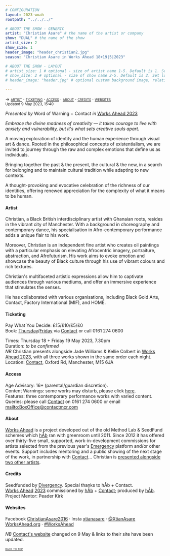 ```yaml
---
# CONFIGURATION
layout: 2023-woah
rootpath: "../../../"

# ABOUT THE SHOW - GENERIC
artist: "Christian Asare" # the name of the artist or company
show: "DUAL" # the name of the show
artist_size: 2
show_size: 1
header_image: "header_christian2.jpg"
season: "Christian Asare in Works Ahead 18+19|5|2023"

# ABOUT THE SHOW - LAYOUT
# artist_size: 1 # optional - size of artist name 1-5. Default is 1. Set longer names to lower values
# show_size: 2 # optional - size of show name 2-5. Default is 2. Set longer names to lower values
# header_image: "header.jpg" # optional custom background image, relative to current page

---
```

<span style='font-variant: small-caps'>→ [artist](/current/2023-worksahead/asare/#artist) · [ticketing](/current/2023-worksahead/asare/#ticketing) · [access](/current/2023-worksahead/asare/#access) · [about](/current/2023-worksahead/asare/#about) · [credits](/current/2023-worksahead/asare/#credits) · [websites](/current/2023-worksahead/asare/#websites)</span><br><small>Updated 9 May 2023, 15:40</small>        
        
*Presented by* Word of Warning + Contact *in* [Works Ahead 2023](/current/2023-worksahead)        
        
*Embrace the divine madness of creativity — it takes courage to live with anxiety and vulnerability, but it's what sets creative souls apart.*         
         
A moving exploration of identity and the human experience through visual art & dance. Rooted in the philosophical concepts of existentialism, we are invited to journey through the raw and complex emotions that define us as individuals.         
         
Bringing together the past & the present, the cultural & the new, in a search for belonging and to maintain cultural tradition while adapting to new contexts.          
         
A thought-provoking and evocative celebration of the richness of our identities, offering renewed appreciation for the complexity of what it means to be human.         
        
#### Artist        
Christian, a Black British interdisciplinary artist with Ghanaian roots, resides in the vibrant city of Manchester. With a background in choreography and contemporary dance, his specialisation in Afro-contemporary performance adds a unique flair to his work.        
         
Moreover, Christian is an independent fine artist who creates oil paintings with a particular emphasis on elevating Afrocentric imagery, portraiture, abstraction, and Afrofuturism. His work aims to evoke emotion and showcase the beauty of Black culture through his use of vibrant colours and rich textures.          
       
Christian's multifaceted artistic expressions allow him to captivate audiences through various mediums, and offer an immersive experience that stimulates the senses.         
         
He has collaborated with various organisations, including Black Gold Arts, Contact, Factory International (MIF), and HOME.        
        
#### Ticketing          
Pay What You Decide: £15/£10/£5/£0<br>Book: <a href="https://contactmcr.com/book/instance/310558" target="_blank">Thursday</a>/<a href="https://contactmcr.com/book/instance/310559" target="_blank">Friday</a> via <a href="https://contactmcr.com/events/works-ahead-2023" target="_blank">Contact</a> or call 0161 274 0600        
         
Times: Thursday 18 + Friday 19 May 2023, 7.30pm<br>Duration: *to be confirmed*<br>*NB* Christian presents alongside Jade Williams & Kellie Colbert in [Works Ahead 2023](/current/2023-worksahead), with all three works shown in the same order each night.<br>Location: <a href="https://contactmcr.com/visit/getting-here" target="_blank">Contact</a>, Oxford Rd, Manchester, M15 6JA        
        
#### Access         
Age Advisory: 16+ (parental/guardian discretion).<br>Content Warnings: some works may disturb, please click [here](/warnings).<br>Features: three contemporary performance works with varied content.<br>Queries: please call <a href="https://contactmcr.com/visit/access" target="_blank">Contact</a> on 0161 274 0600 or email <mailto:BoxOffice@contactmcr.com>        
         
#### About           
[Works Ahead](/hab/worksahead) is a project developed out of the old Method Lab & SeedFund schemes which [hÅb](/hab) ran with greenroom until 2011.
Since 2012 it has offered over thirty-five small, supported, work-in-development commissions for artists selected from the previous year's [Emergency](/hab/emergency) platform and/or other events. Support includes mentoring and a public showing of the next stage of the work, in partnership with <a href="https://contactmcr.com" target="_blank">Contact</a>… Christian is [presented alongside two other artists](/current/2023-worksahead).         
         
#### Credits         
Seedfunded by <a href="http://divergencymcr.org" target="_blank">Divergency</a>. Special thanks to hÅb + Contact.<br>[Works Ahead](/hab/worksahead) [2023](/current/2023-worksahead) commissioned by [hÅb](/hab) + <a href="https://contactmcr.com" target="_blank">Contact</a>; produced by [hÅb](/hab).<br>Project Mentor: Peader Kirk        
         
#### Websites          
Facebook <a href="https://facebook.com/ChristianAsare2016" target="_blank">ChristianAsare2016</a> · Insta <a href="https://instagram.com/xtianasare" target="_blank">xtianasare</a> · <a href="https://twitter.com/XtianAsare" target="_blank">@XtianAsare</a><br><a href="https://worksahead.org" target="_blank">WorksAhead.org</a> · <a href="https://twitter.com/hashtag/WorksAhead" target="_blank">#WorksAhead</a>         
        

*NB* <a href="https://contactmcr.com" target="_blank">Contact's website</a> changed on 9 May & links to their site have been updated.          
        
<small><span style='font-variant: small-caps'>[back to top](/current/2023-worksahead/asare)</span></small>
